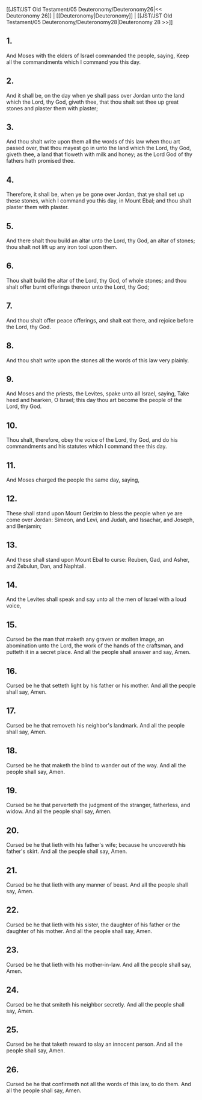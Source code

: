 [[JST/JST Old Testament/05 Deuteronomy/Deuteronomy26|<< Deuteronomy 26]] | [[Deuteronomy|Deuteronomy]] | [[JST/JST Old Testament/05 Deuteronomy/Deuteronomy28|Deuteronomy 28 >>]]
## 1.
And Moses with the elders of Israel commanded the people, saying, Keep all the commandments which I command you this day.
## 2.
And it shall be, on the day when ye shall pass over Jordan unto the land which the Lord, thy God, giveth thee, that thou shalt set thee up great stones and plaster them with plaster;
## 3.
And thou shalt write upon them all the words of this law when thou art passed over, that thou mayest go in unto the land which the Lord, thy God, giveth thee, a land that floweth with milk and honey; as the Lord God of thy fathers hath promised thee.
## 4.
Therefore, it shall be, when ye be gone over Jordan, that ye shall set up these stones, which I command you this day, in Mount Ebal; and thou shalt plaster them with plaster.
## 5.
And there shalt thou build an altar unto the Lord, thy God, an altar of stones; thou shalt not lift up any iron tool upon them.
## 6.
Thou shalt build the altar of the Lord, thy God, of whole stones; and thou shalt offer burnt offerings thereon unto the Lord, thy God;
## 7.
And thou shalt offer peace offerings, and shalt eat there, and rejoice before the Lord, thy God.
## 8.
And thou shalt write upon the stones all the words of this law very plainly.
## 9.
And Moses and the priests, the Levites, spake unto all Israel, saying, Take heed and hearken, O Israel; this day thou art become the people of the Lord, thy God.
## 10.
Thou shalt, therefore, obey the voice of the Lord, thy God, and do his commandments and his statutes which I command thee this day.
## 11.
And Moses charged the people the same day, saying,
## 12.
These shall stand upon Mount Gerizim to bless the people when ye are come over Jordan: Simeon, and Levi, and Judah, and Issachar, and Joseph, and Benjamin;
## 13.
And these shall stand upon Mount Ebal to curse: Reuben, Gad, and Asher, and Zebulun, Dan, and Naphtali.
## 14.
And the Levites shall speak and say unto all the men of Israel with a loud voice,
## 15.
Cursed be the man that maketh any graven or molten image, an abomination unto the Lord, the work of the hands of the craftsman, and putteth it in a secret place. And all the people shall answer and say, Amen.
## 16.
Cursed be he that setteth light by his father or his mother. And all the people shall say, Amen.
## 17.
Cursed be he that removeth his neighbor\'s landmark. And all the people shall say, Amen.
## 18.
Cursed be he that maketh the blind to wander out of the way. And all the people shall say, Amen.
## 19.
Cursed be he that perverteth the judgment of the stranger, fatherless, and widow. And all the people shall say, Amen.
## 20.
Cursed be he that lieth with his father\'s wife; because he uncovereth his father\'s skirt. And all the people shall say, Amen.
## 21.
Cursed be he that lieth with any manner of beast. And all the people shall say, Amen.
## 22.
Cursed be he that lieth with his sister, the daughter of his father or the daughter of his mother. And all the people shall say, Amen.
## 23.
Cursed be he that lieth with his mother-in-law. And all the people shall say, Amen.
## 24.
Cursed be he that smiteth his neighbor secretly. And all the people shall say, Amen.
## 25.
Cursed be he that taketh reward to slay an innocent person. And all the people shall say, Amen.
## 26.
Cursed be he that confirmeth not all the words of this law, to do them. And all the people shall say, Amen.

